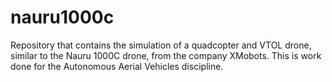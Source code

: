 # nauru1000c
Repository that contains the simulation of a quadcopter and VTOL drone, similar to the Nauru 1000C drone, from the company XMobots. This is work done for the Autonomous Aerial Vehicles discipline.
